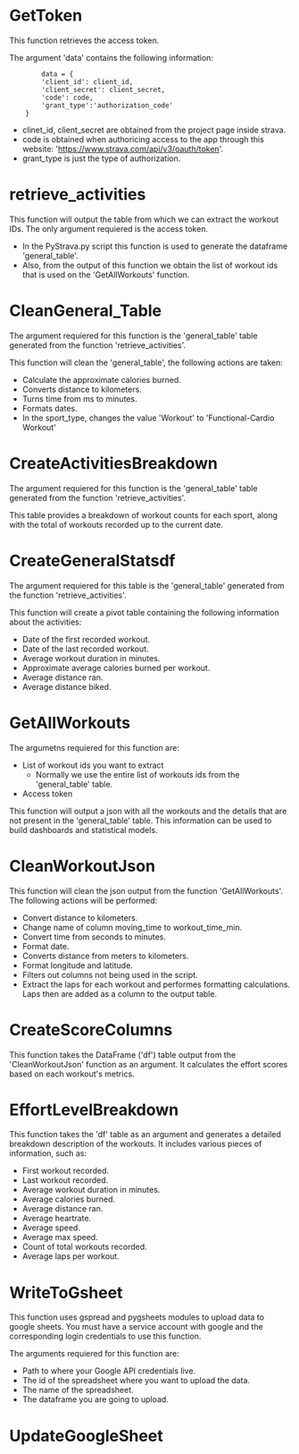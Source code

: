 # GetToken
This function retrieves the access token.

The argument 'data' contains the following information:

```
        data = {
        'client_id': client_id,
        'client_secret': client_secret,
        'code': code,
        'grant_type':'authorization_code'
    }
```
   - clinet_id, client_secret are obtained from the project page inside strava. 
   - code is obtained when authoricing access to the app through this website: 'https://www.strava.com/api/v3/oauth/token'.
   - grant_type is just the type of authorization.

# retrieve_activities
This function will output the table from which we can extract the workout IDs. The only argument requiered is the access token.

   - In the PyStrava.py script this function is used to generate the dataframe 'general_table'.
   - Also, from the output of this function we obtain the list of workout ids that is used on the 'GetAllWorkouts' function. 

# CleanGeneral_Table
The argument requiered for this function is the 'general_table' table generated from the function 'retrieve_activities'.

This function will clean the 'general_table', the following actions are taken:
   - Calculate the approximate calories burned.
   - Converts distance to kilometers.
   - Turns time from ms to minutes.
   - Formats dates.
   - In the sport_type, changes the value 'Workout' to 'Functional-Cardio Workout'

# CreateActivitiesBreakdown
The argument requiered for this function is the 'general_table' table generated from the function 'retrieve_activities'.

This table provides a breakdown of workout counts for each sport, along with the total of workouts recorded up to the current date.

# CreateGeneralStatsdf
The argument requiered for this table is the 'general_table' generated from the function 'retrieve_activities'.

This function will create a pivot table containing the following information about the activities:
  - Date of the first recorded workout.
  - Date of the last recorded workout.
  - Average workout duration in minutes.
  - Approximate average calories burned per workout.
  - Average distance ran.
  - Average distance biked.

# GetAllWorkouts
The argumetns requiered for this function are:
   - List of workout ids you want to extract
      - Normally we use the entire list of workouts ids from the 'general_table' table.
   - Access token

This function will output a json with all the workouts and the details that are not present in the 'general_table' table. This information can be used to build dashboards and statistical models.

# CleanWorkoutJson
This function will clean the json output from the function 'GetAllWorkouts'. The following actions will be performed:
   - Convert distance to kilometers. 
   - Change name of column moving_time to workout_time_min.
   - Convert time from seconds to minutes. 
   - Format date.
   - Converts distance from meters to kilometers.
   - Format longitude and latitude. 
   - Filters out columns not being used in the script. 
   - Extract the laps for each workout and performes formatting calculations. Laps then are added as a column to the output table. 

# CreateScoreColumns
This function takes the DataFrame ('df') table output from the 'CleanWorkoutJson' function as an argument. It calculates the effort scores based on each workout's metrics.

# EffortLevelBreakdown
This function takes the 'df' table as an argument and generates a detailed breakdown description of the workouts. It includes various pieces of information, such as:
   - First workout recorded.
   - Last workout recorded.
   - Average workout duration in minutes.
   - Average calories burned.
   - Average distance ran.
   - Average heartrate.
   - Average speed.
   - Average max speed.
   - Count of total workouts recorded.
   - Average laps per workout.

# WriteToGsheet
This function uses gspread and pygsheets modules to upload data to google sheets. You must have a service account with google and the corresponding login credentials to use this function.

The arguments requiered for this function are:
   - Path to where your Google API credentials live.
   - The id of the spreadsheet where you want to upload the data. 
   - The name of the spreadsheet.
   - The dataframe you are going to upload. 

# UpdateGoogleSheet
